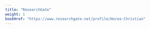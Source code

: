 ```yaml
---
title: "ResearchGate"
weight: 1
bookHref: "https://www.researchgate.net/profile/Horea-Christian"
---
```

